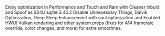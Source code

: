 Enjoy optimization in Performance and Touch and Ram with Cleaner inbuilt and Spoof as S24U sqlite 3.45.2 Disable Unnecessary Things, Dalvik Optimization, Deep Sleep Enhancement with soul optimization and Enabled HWUI Vulkan rendering and other system props (fixes for A14 framerate override, color changes, and more) for extra smoothnes.

